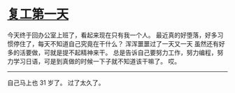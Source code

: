 # [复工第一天](https://github.com/yihong0618/gitblog/issues/128)

今天终于回办公室上班了，看起来现在只有我一个人。
最近真的好堕落，好多习惯停住了，每天不知道自己究竟在干什么？
浑浑噩噩过了一天又一天
虽然还有好多的活要做，可就是提不起精神来干。
总是告诉自己要努力工作，努力编程，努力学习日语，可是到真做的时候一下子就不知道该干嘛了。
哎。

---
自己马上也 31 岁了。
过了太久了。